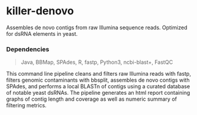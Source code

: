 # killer-denovo
Assembles de novo contigs from raw Illumina sequence reads. Optimized for dsRNA elements in yeast. 

### Dependencies

> Java, BBMap, SPAdes, R, fastp, Python3, ncbi-blast+, FastQC

This command line pipeline cleans and filters raw Illumina reads with fastp, filters genomic contaminants with bbsplit, assembles de novo contigs with SPAdes, and performs a local BLASTn of contigs using a curated database of notable yeast dsRNAs. The pipeline generates an html report containing graphs of contig length and coverage as well as numeric summary of filtering metrics. 
